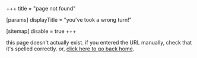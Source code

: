 +++
title = "page not found"

[params]
displayTitle = "you've took a wrong turn!"

[sitemap]
disable = true
+++

this page doesn't actually exist. if you entered the URL manually, check that
it's spelled correctly. or, [click here to go back home](/).

